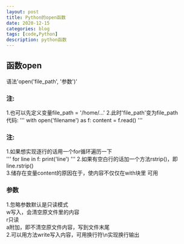 ```yaml
---
layout: post
title: Python的open函数
date: 2020-12-15
categories: blog
tags: [code,Python]
description: python函数
---     
```


## 函数open
语法'open('file_path', '参数')'    
### 注:     
1.也可以先定义变量file_path = '/home/...'
2.此时'file_path'变为file_path    
代码:
'''
with open('filename') as f:
    content = f.read()
'''    
### 注:    
1.如果想实现逐行的话用一个for循环遍历一下     
'''
for line in f:
    print('line')
'''
2.如果有空白行的话加一个方法rstrip()，即line.rstrip()     
3.储存在变量content的原因在于，使内容不仅仅在with块里
可用    
### 参数
1.忽略参数默认是只读模式     
w写入，会清空原文件里的内容     
r只读       
a附加，即不清空原文件内容，写到文件末尾         
2.可以用方法write写入内容，可用换行符\n实现换行输出      
